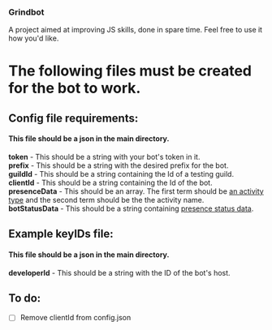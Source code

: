 ### Grindbot
A project aimed at improving JS skills, done in spare time. Feel free to use it how you'd like.

# The following files must be created for the bot to work.

## Config file requirements:
#### This file should be a json in the main directory.
**token** - This should be a string with your bot's token in it.  
**prefix** - This should be a string with the desired prefix for the bot.  
**guildId** - This should be a string containing the Id of a testing guild.  
**clientId** - This should be a string containing the Id of the bot.  
**presenceData** - This should be an array. The first term should be [an activity type](https://discord.js.org/#/docs/discord.js/stable/typedef/ActivityType) and the second term should be the the activity name.  
**botStatusData** - This should be a string containing [presence status data](https://discord.js.org/#/docs/discord.js/stable/typedef/PresenceStatusData).  

## Example keyIDs file:
#### This file should be a json in the main directory.
**developerId** - This should be a string with the ID of the bot's host.

## To do:

- [ ] Remove clientId from config.json